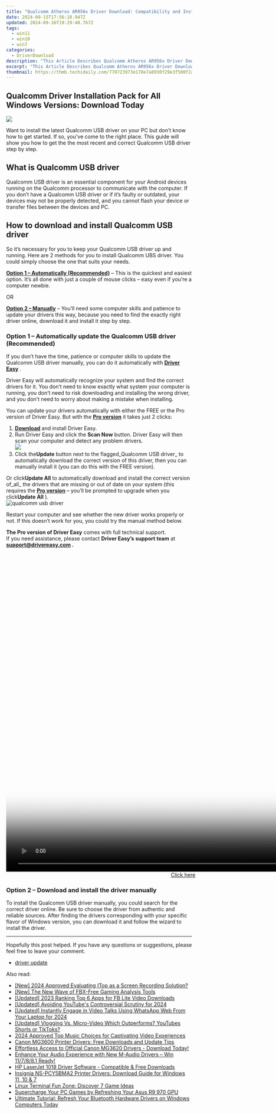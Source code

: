```yaml
---
title: "Qualcomm Atheros AR956x Driver Download: Compatibility and Installation Tips"
date: 2024-09-15T17:56:18.947Z
updated: 2024-09-16T19:29:40.767Z
tags:
  - win11
  - win10
  - win7
categories:
  - DriverDownload
description: "This Article Describes Qualcomm Atheros AR956x Driver Download: Compatibility and Installation Tips"
excerpt: "This Article Describes Qualcomm Atheros AR956x Driver Download: Compatibility and Installation Tips"
thumbnail: https://thmb.techidaily.com/770723973e178e7a8930f29e3f500f2a61aa4b3ccf5eb07317cde4aac3003016.jpg
---
```


## Qualcomm Driver Installation Pack for All Windows Versions: Download Today

![](https://images.drivereasy.com/wp-content/uploads/2021/04/qualcomm-usb-driver-1.jpg)

 Want to install the latest Qualcomm USB driver on your PC but don’t know how to get started. If so, you’ve come to the right place. This guide will show you how to get the the most recent and correct Qualcomm USB driver step by step.

## What is Qualcomm USB driver

 Qualcomm USB driver is an essential component for your Android devices running on the Qualcomm processor to communicate with the computer. If you don’t have a Qualcomm USB driver or if it’s faulty or outdated, your devices may not be properly detected, and you cannot flash your device or transfer files between the devices and PC.

## How to download and install Qualcomm USB driver

 So it’s necessary for you to keep your Qualcomm USB driver up and running. Here are 2 methods for you to install Qualcomm UBS driver. You could simply choose the one that suits your needs.

**[Option 1 – Automatically (Recommended)](https://www.drivereasy.com/knowledge/download-qualcomm-usb-driver-for-windows-7-8-10/#option1)**  – This is the quickest and easiest option. It’s all done with just a couple of mouse clicks – easy even if you’re a computer newbie.

OR

**[Option 2 – Manually](https://tools.techidaily.com/drivereasy/download/)**  – You’ll need some computer skills and patience to update your drivers this way, because you need to find the exactly right driver online, download it and install it step by step.

### Option 1 – Automatically update the Qualcomm USB driver (Recommended)

 If you don’t have the time, patience or computer skills to update the Qualcomm USB driver manually, you can do it automatically with **[Driver Easy](https://tools.techidaily.com/drivereasy/download/)**  .

 Driver Easy will automatically recognize your system and find the correct drivers for it. You don’t need to know exactly what system your computer is running, you don’t need to risk downloading and installing the wrong driver, and you don’t need to worry about making a mistake when installing.

 You can update your drivers automatically with either the FREE or the Pro version of Driver Easy. But with the **[Pro version](https://tools.techidaily.com/drivereasy/download/)**  it takes just 2 clicks:

1. **[Download](https://tools.techidaily.com/drivereasy/download/)**  and install Driver Easy.
2. Run Driver Easy and click the **Scan Now** button. Driver Easy will then scan your computer and detect any problem drivers.  
![](https://images.drivereasy.com/wp-content/uploads/2021/03/de-borderless.jpg)
3. Click the**Update** button next to the flagged_Qualcomm USB driver_ to automatically download the correct version of this driver, then you can manually install it (you can do this with the FREE version).  

 Or click**Update All** to automatically download and install the correct version of_all_ the drivers that are missing or out of date on your system (this requires the **[Pro version](https://tools.techidaily.com/drivereasy/download/)**  – you’ll be prompted to upgrade when you click**Update All** ).  
![qualcomm usb driver](https://images.drivereasy.com/wp-content/uploads/2021/04/qualcomm-usb-driver-driver-easy-2.jpg)

 Restart your computer and see whether the new driver works properly or not. If this doesn’t work for you, you could try the manual method below.

**The Pro version of Driver Easy** comes with full technical support.  
 If you need assistance, please contact **Driver Easy’s support team** at **[support@drivereasy.com](https://tools.techidaily.com/drivereasy/download/) .**

<!-- affiliate ads begin -->
<span id="1495277">
					<video width="1536" height="864" style="cursor:pointer"
           poster="//a.impactradius-go.com/display-clicktoplayimage/1495277.png"
           onclick="if(!this.playClicked){this.play();this.setAttribute('controls',true);this.playClicked=true;}">
	   <source src="//a.impactradius-go.com/display-ad/17189-1495277">
	   <img src="//a.impactradius-go.com/display-clicktoplayimage/1495277.png" style="border: none; height: 100%; width: 100%; object-fit: contain">
	</video>
	<div style="width:960px;text-align:center"><a href="javascript:window.open(decodeURIComponent('https%3A%2F%2Ffunwhole.sjv.io%2Fc%2F5597632%2F1495277%2F17189'), '_blank');void(0);">Click here</a></div>
</span>
<img height="0" width="0" src="https://imp.pxf.io/i/5597632/1495277/17189" style="position:absolute;visibility:hidden;" border="0" />
<!-- affiliate ads end -->

### Option 2 – Download and install the driver manually

 To install the Qualcomm USB driver manually, you could search for the correct driver online. Be sure to choose the driver from authentic and reliable sources. After finding the drivers corresponding with your specific flavor of Windows version, you can download it and follow the wizard to install the driver.

---

 Hopefully this post helped. If you have any questions or suggestions, please feel free to leave your comment.

* [driver update](https://tools.techidaily.com/drivereasy/download/)

<ins class="adsbygoogle"
     style="display:block"
     data-ad-format="autorelaxed"
     data-ad-client="ca-pub-7571918770474297"
     data-ad-slot="1223367746"></ins>

<ins class="adsbygoogle"
     style="display:block"
     data-ad-client="ca-pub-7571918770474297"
     data-ad-slot="8358498916"
     data-ad-format="auto"
     data-full-width-responsive="true"></ins>

<span class="atpl-alsoreadstyle">Also read:</span>
<div><ul>
<li><a href="https://video-capture.techidaily.com/new-2024-approved-evaluating-itop-as-a-screen-recording-solution/"><u>[New] 2024 Approved Evaluating ITop as a Screen Recording Solution?</u></a></li>
<li><a href="https://on-screen-recording.techidaily.com/new-the-new-wave-of-fbx-free-gaming-analysis-tools/"><u>[New] The New Wave of FBX-Free Gaming Analysis Tools</u></a></li>
<li><a href="https://facebook-video-recording.techidaily.com/updated-2023-ranking-top-6-apps-for-fb-lite-video-downloads/"><u>[Updated] 2023 Ranking Top 6 Apps for FB Lite Video Downloads</u></a></li>
<li><a href="https://facebook-video-share.techidaily.com/updated-avoiding-youtubes-controversial-scrutiny-for-2024/"><u>[Updated] Avoiding YouTube's Controversial Scrutiny for 2024</u></a></li>
<li><a href="https://screen-capture.techidaily.com/updated-instantly-engage-in-video-talks-using-whatsapp-web-from-your-laptop-for-2024/"><u>[Updated] Instantly Engage in Video Talks Using WhatsApp Web From Your Laptop for 2024</u></a></li>
<li><a href="https://facebook-record-videos.techidaily.com/updated-vlogging-vs-micro-video-which-outperforms-youtubes-shorts-or-tiktoks/"><u>[Updated] Vlogging Vs. Micro-Video Which Outperforms? YouTubes Shorts or TikToks?</u></a></li>
<li><a href="https://some-skills.techidaily.com/2024-approved-top-music-choices-for-captivating-video-experiences/"><u>2024 Approved Top Music Choices for Captivating Video Experiences</u></a></li>
<li><a href="https://driver-download.techidaily.com/canon-mg3600-printer-drivers-free-downloads-and-update-tips/"><u>Canon MG3600 Printer Drivers: Free Downloads and Update Tips</u></a></li>
<li><a href="https://driver-download.techidaily.com/effortless-access-to-official-canon-mg3620-drivers-download-today/"><u>Effortless Access to Official Canon MG3620 Drivers - Download Today!</u></a></li>
<li><a href="https://driver-download.techidaily.com/1722960092280-enhance-your-audio-experience-with-new-m-audio-drivers-win-117881-ready/"><u>Enhance Your Audio Experience with New M-Audio Drivers – Win 11/7/8/8.1 Ready!</u></a></li>
<li><a href="https://driver-download.techidaily.com/hp-laserjet-1018-driver-software-compatible-and-free-downloads/"><u>HP LaserJet 1018 Driver Software - Compatible & Free Downloads</u></a></li>
<li><a href="https://driver-download.techidaily.com/insignia-ns-pcy5bma2-printer-drivers-download-guide-for-windows-11-10-and-7/"><u>Insignia NS-PCY5BMA2 Printer Drivers: Download Guide for Windows 11, 10 & 7</u></a></li>
<li><a href="https://games-able.techidaily.com/linux-terminal-fun-zone-discover-7-game-ideas/"><u>Linux Terminal Fun Zone: Discover 7 Game Ideas</u></a></li>
<li><a href="https://driver-download.techidaily.com/supercharge-your-pc-games-by-refreshing-your-asus-r9-970-gpu/"><u>Supercharge Your PC Games by Refreshing Your Asus R9 970 GPU</u></a></li>
<li><a href="https://driver-download.techidaily.com/ultimate-tutorial-refresh-your-bluetooth-hardware-drivers-on-windows-computers-today/"><u>Ultimate Tutorial: Refresh Your Bluetooth Hardware Drivers on Windows Computers Today</u></a></li>
</ul></div>

